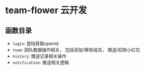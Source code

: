 # team-flower 云开发

## 函数目录

- `login`: 登陆获取openid
- `team`: 团队数据操作相关， 包括添加/移除成员， 赠送/扣除小红花
- `history`: 赠送记录相关操作
- `notification`: 推送相关逻辑